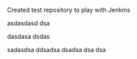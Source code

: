Created test repository to play with Jenkins


asdasdasd
dsa

dasdasa
dsdas

sadasdsa
ddsadsa
dsadsa
dsa
dsa
